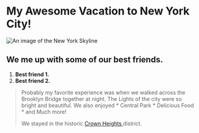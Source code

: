 # My Awesome Vacation to New York City!

![An image of the New York Skyline](https://i.insider.com/5e0bbdec855cc2746e2742c2?width=1200&format=jpeg)

## We me up with some of our best friends.

1. **Best friend 1.**
2. **Best friend 2.**

<blockquote/>
<p> Probably my favorite experience was when we walked across the Brooklyn Bridge together at night. The Lights of the city were so bright and beautiful. 
We also enjoyed
* Central Park
* Delicious Food
* and Much more!
</p>

<p> We stayed in the historic <a href="https://www.google.com/maps/d/u/0/viewer?f=q&source=s_q&hl=en&geocode&ie=UTF8&hq&hnear=1506%20Union%20St%2C%20Brooklyn%2C%20Kings%2C%20New%20York%2011213&msa=0&ll=40.67321699999999%2C-73.94489800000001&spn=0.016242%2C0.033088&z=15&mid=1VjjuJnvdfK_VQkgMWFtZrnEJFtY">Crown Heights </a>district.</p>